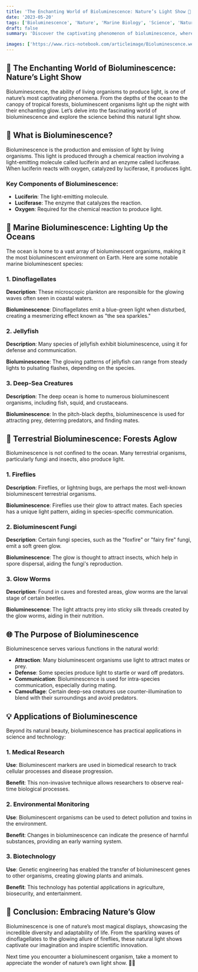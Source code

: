 ```yaml
---
title: 'The Enchanting World of Bioluminescence: Nature’s Light Show 🌟'
date: '2023-05-20'
tags: ['Bioluminescence', 'Nature', 'Marine Biology', 'Science', 'Natural Phenomena', 'Wildlife']
draft: false
summary: 'Discover the captivating phenomenon of bioluminescence, where living organisms create their own light. From glowing oceans to luminescent forests, explore how and why this natural light show occurs. 🌌'

images: ['https://www.rics-notebook.com/articleimage/Bioluminescence.webp']
---
```


## 🌟 The Enchanting World of Bioluminescence: Nature’s Light Show

Bioluminescence, the ability of living organisms to produce light, is one of nature’s most captivating phenomena. From the depths of the ocean to the canopy of tropical forests, bioluminescent organisms light up the night with their enchanting glow. Let’s delve into the fascinating world of bioluminescence and explore the science behind this natural light show.

## 🔬 What is Bioluminescence?

Bioluminescence is the production and emission of light by living organisms. This light is produced through a chemical reaction involving a light-emitting molecule called luciferin and an enzyme called luciferase. When luciferin reacts with oxygen, catalyzed by luciferase, it produces light.

### Key Components of Bioluminescence:

- **Luciferin**: The light-emitting molecule.
- **Luciferase**: The enzyme that catalyzes the reaction.
- **Oxygen**: Required for the chemical reaction to produce light.

## 🌊 Marine Bioluminescence: Lighting Up the Oceans

The ocean is home to a vast array of bioluminescent organisms, making it the most bioluminescent environment on Earth. Here are some notable marine bioluminescent species:

### 1. **Dinoflagellates**

**Description**: These microscopic plankton are responsible for the glowing waves often seen in coastal waters.

**Bioluminescence**: Dinoflagellates emit a blue-green light when disturbed, creating a mesmerizing effect known as "the sea sparkles."

### 2. **Jellyfish**

**Description**: Many species of jellyfish exhibit bioluminescence, using it for defense and communication.

**Bioluminescence**: The glowing patterns of jellyfish can range from steady lights to pulsating flashes, depending on the species.

### 3. **Deep-Sea Creatures**

**Description**: The deep ocean is home to numerous bioluminescent organisms, including fish, squid, and crustaceans.

**Bioluminescence**: In the pitch-black depths, bioluminescence is used for attracting prey, deterring predators, and finding mates.

## 🌲 Terrestrial Bioluminescence: Forests Aglow

Bioluminescence is not confined to the ocean. Many terrestrial organisms, particularly fungi and insects, also produce light.

### 1. **Fireflies**

**Description**: Fireflies, or lightning bugs, are perhaps the most well-known bioluminescent terrestrial organisms.

**Bioluminescence**: Fireflies use their glow to attract mates. Each species has a unique light pattern, aiding in species-specific communication.

### 2. **Bioluminescent Fungi**

**Description**: Certain fungi species, such as the "foxfire" or "fairy fire" fungi, emit a soft green glow.

**Bioluminescence**: The glow is thought to attract insects, which help in spore dispersal, aiding the fungi's reproduction.

### 3. **Glow Worms**

**Description**: Found in caves and forested areas, glow worms are the larval stage of certain beetles.

**Bioluminescence**: The light attracts prey into sticky silk threads created by the glow worms, aiding in their nutrition.

## 🌐 The Purpose of Bioluminescence

Bioluminescence serves various functions in the natural world:

- **Attraction**: Many bioluminescent organisms use light to attract mates or prey.
- **Defense**: Some species produce light to startle or ward off predators.
- **Communication**: Bioluminescence is used for intra-species communication, especially during mating.
- **Camouflage**: Certain deep-sea creatures use counter-illumination to blend with their surroundings and avoid predators.

## 💡 Applications of Bioluminescence

Beyond its natural beauty, bioluminescence has practical applications in science and technology:

### 1. **Medical Research**

**Use**: Bioluminescent markers are used in biomedical research to track cellular processes and disease progression.

**Benefit**: This non-invasive technique allows researchers to observe real-time biological processes.

### 2. **Environmental Monitoring**

**Use**: Bioluminescent organisms can be used to detect pollution and toxins in the environment.

**Benefit**: Changes in bioluminescence can indicate the presence of harmful substances, providing an early warning system.

### 3. **Biotechnology**

**Use**: Genetic engineering has enabled the transfer of bioluminescent genes to other organisms, creating glowing plants and animals.

**Benefit**: This technology has potential applications in agriculture, biosecurity, and entertainment.

## 🌌 Conclusion: Embracing Nature’s Glow

Bioluminescence is one of nature’s most magical displays, showcasing the incredible diversity and adaptability of life. From the sparkling waves of dinoflagellates to the glowing allure of fireflies, these natural light shows captivate our imagination and inspire scientific innovation.

Next time you encounter a bioluminescent organism, take a moment to appreciate the wonder of nature’s own light show. 🌱✨
